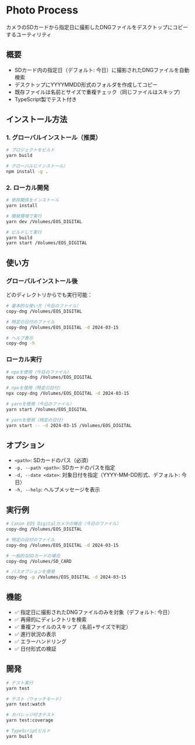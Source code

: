 # Photo Process

カメラのSDカードから指定日に撮影したDNGファイルをデスクトップにコピーするユーティリティ

## 概要

- SDカード内の指定日（デフォルト: 今日）に撮影されたDNGファイルを自動検索
- デスクトップにYYYYMMDD形式のフォルダを作成してコピー
- 既存ファイルは名前とサイズで重複チェック（同じファイルはスキップ）
- TypeScript製でテスト付き

## インストール方法

### 1. グローバルインストール（推奨）

```bash
# プロジェクトをビルド
yarn build

# グローバルにインストール）
npm install -g .
```

### 2. ローカル開発

```bash
# 依存関係をインストール
yarn install

# 開発環境で実行
yarn dev /Volumes/EOS_DIGITAL

# ビルドして実行
yarn build
yarn start /Volumes/EOS_DIGITAL
```

## 使い方

### グローバルインストール後

どのディレクトリからでも実行可能：

```bash
# 基本的な使い方（今日のファイル）
copy-dng /Volumes/EOS_DIGITAL

# 特定の日付のファイル
copy-dng /Volumes/EOS_DIGITAL -d 2024-03-15

# ヘルプ表示
copy-dng -h
```

### ローカル実行

```bash
# npxを使用（今日のファイル）
npx copy-dng /Volumes/EOS_DIGITAL

# npxを使用（特定の日付）
npx copy-dng /Volumes/EOS_DIGITAL -d 2024-03-15

# yarnを使用（今日のファイル）
yarn start /Volumes/EOS_DIGITAL

# yarnを使用（特定の日付）
yarn start -- -d 2024-03-15 /Volumes/EOS_DIGITAL
```

## オプション

- `<path>`: SDカードのパス（必須）
- `-p, --path <path>`: SDカードのパスを指定
- `-d, --date <date>`: 対象日付を指定（YYYY-MM-DD形式、デフォルト: 今日）
- `-h, --help`: ヘルプメッセージを表示

## 実行例

```bash
# Canon EOS Digitalカメラの場合（今日のファイル）
copy-dng /Volumes/EOS_DIGITAL

# 特定の日付のファイル
copy-dng /Volumes/EOS_DIGITAL -d 2024-03-15

# 一般的なSDカードの場合
copy-dng /Volumes/SD_CARD

# パスオプションを使用
copy-dng -p /Volumes/EOS_DIGITAL -d 2024-03-15
```

## 機能

- ✅ 指定日に撮影されたDNGファイルのみを対象（デフォルト: 今日）
- ✅ 再帰的にディレクトリを検索
- ✅ 重複ファイルのスキップ（名前+サイズで判定）
- ✅ 進行状況の表示
- ✅ エラーハンドリング
- ✅ 日付形式の検証

## 開発

```bash
# テスト実行
yarn test

# テスト（ウォッチモード）
yarn test:watch

# カバレッジ付きテスト
yarn test:coverage

# TypeScriptビルド
yarn build
```
